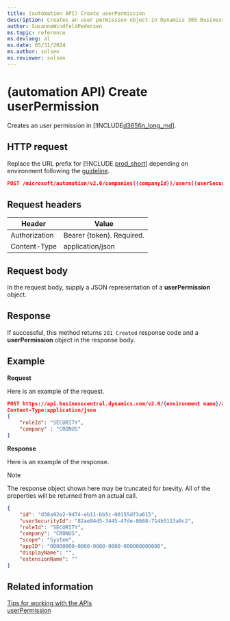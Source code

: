 ```yaml
---
title: (automation API) Create userPermission
description: Creates an user permission object in Dynamics 365 Business Central.
author: SusanneWindfeldPedersen
ms.topic: reference
ms.devlang: al
ms.date: 05/31/2024
ms.author: solsen
ms.reviewer: solsen
---
```


<!-- NOTE: This article is an auto-generated stub from the metadata file. -->
<!-- The sections marked with an EDIT_IS_REQUIRED require manual editing. -->
# (automation API) Create userPermission

Creates an user permission in [!INCLUDE[d365fin_long_md](../../includes/d365fin_long_md.md)].

## HTTP request

Replace the URL prefix for [!INCLUDE [prod_short](../../includes/prod_short.md)] depending on environment following the [guideline](../../api-reference/v2.0/enabling-apis-for-dynamics-nav.md).


```json
POST /microsoft/automation/v2.0/companies({companyId})/users({userSecurityId})/userPermissions
```

## Request headers

|Header|Value|
|------|-----|
|Authorization  |Bearer {token}. Required. |
|Content-Type  |application/json|

## Request body

In the request body, supply a JSON representation of a **userPermission** object.

## Response

If successful, this method returns ```201 Created``` response code and a **userPermission** object in the response body.


## Example

**Request**

Here is an example of the request.
```json
POST https://api.businesscentral.dynamics.com/v2.0/{environment name}/api/microsoft/automation/v2.0/companies({companyId})/users({userSecurityId})/userPermissions
Content-Type:application/json
{ 
    "roleId": "SECURITY", 
    "company" : "CRONUS"
}
```

**Response**

Here is an example of the response.

> [!NOTE]  
>   The response object shown here may be truncated for brevity. All of the properties will be returned from an actual call.

```json
{
    "id": "d38a92e2-9d74-eb11-bb5c-00155df3a615",
    "userSecurityId": "82ae94d5-3445-47de-8668-714b5113a9c2",
    "roleId": "SECURITY",
    "company": "CRONUS",
    "scope": "System",
    "appID": "00000000-0000-0000-0000-000000000000",
    "displayName": "",
    "extensionName": ""
}
```

## Related information

[Tips for working with the APIs](../../developer/devenv-connect-apps-tips.md)  
[userPermission](../resources/dynamics_userPermission.md)